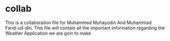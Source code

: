 # collab

This is a collaboration file for Muhammad Muhayodin And Muhammad Farid-ud-din. This file will contain all the important information regarding the Weather Application we are goin to make
